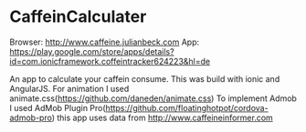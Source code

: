 # CaffeinCalculater
Browser:  http://www.caffeine.julianbeck.com
App: https://play.google.com/store/apps/details?id=com.ionicframework.coffeintracker624223&hl=de

An app to calculate your caffein consume.
This was build with ionic and AngularJS. For animation I used animate.css(https://github.com/daneden/animate.css)
To implement Admob I used AdMob Plugin Pro(https://github.com/floatinghotpot/cordova-admob-pro)
this app uses data from http://www.caffeineinformer.com


